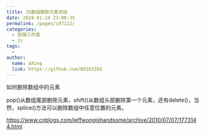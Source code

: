 ```yaml
---
title: JS数组删除元素总结
date: 2024-01-24 23:08:35
permalink: /pages/c97112/
categories:
  - 前端三件套
  - js
tags:
  - 
author: 
  name: aXing
  link: https://github.com/08163356
---
```


如何删除数组中的元素

pop()从数组尾部删除元素，shift()从数组头部删除第一个元素，还有delete()，当然，splice()方法可以删除数组中任意位置的元素。



https://www.cnblogs.com/jeffwongishandsome/archive/2010/07/07/1773144.html